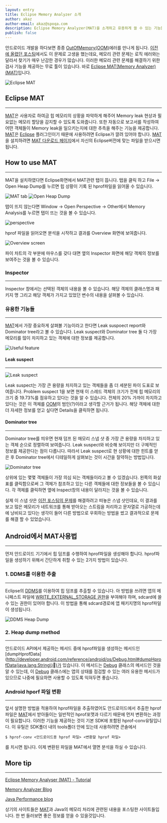 ```yaml
---
layout: entry
title: Eclipse Memory Analyzer 소개
author: akaz
author-email: akaz@spoqa.com
description: Eclipse Memory Analyzer(MAT)을 소개하고 유용하게 쓸 수 있는 기능들을 알아봅니다.
publish: false
---
```


안드로이드 개발을 하다보면 종종 [OutOfMemory(OOM)][OOM]에러를 만나게 됩니다. [이전에 올렸던 포스팅](http://spoqa.github.com/2012/01/09/using-gson-in-android.html)에서도 이 문제로 고생을 했는데요, 메모리 관련 문제는 로직 에러와는 달라서 찾기가 매우 난감한 경우가 많습니다. 이러한 메모리 관련 문제를 해결하기 위한 검사 기능을 제공하는 무료 툴이 있습니다. 바로 [Eclipse MAT(Memory Analyzer)(MAT)][MAT]입니다.

![Eclipse MAT](/images/eclipse-mat/mat_thumb.png)

## Eclipse MAT
---
[MAT]은 사용자로 하여금 힙 메모리의 상황을 파악하게 해주어 Memory leak 현상과 필요없는 메모리 할당을 감지할 수 있도록 도와줍니다. 또한 자동으로 보고서를 작성하여 어떤 객체들이 Memory leak을 일으키는지에 대한 추측을 해주는 기능을 제공합니다. [MAT]은 [Eclipse] 플러그인이기 때문에 사용하려면 Eclipse가 깔려 있어야 합니다. [MAT]을 설치하려면 [MAT 다운로드 페이지](http://eclipse.org/mat/downloads.php)에서 자신의 Eclipse버전에 맞는 파일을 받으시면 됩니다. 

## How to use MAT
---
MAT을 설치하였다면 Eclipse화면에서 MAT관련 탭이 뜹니다. 탭을 클릭 하고 File -> Open Heap Dump를 누르면 힙 상황이 기록 된 hprof파일을 읽어올 수 있습니다.

![MAT tab](/images/eclipse-mat/mat_tab.png)
![Open Heap Dump](/images/eclipse-mat/open_heapdump.png)

탭이 뜨지 않는다면 Window -> Open Perspective -> Other에서 Memory Analysis를 누르면 탭이 뜨는 것을 볼 수 있습니다.

![perspective](/images/eclipse-mat/perspective_memory_analysis.png)

hprof 파일을 읽어오면 분석을 시작하고 결과를 Overview 화면에 보여줍니다. 

![Overview screen](/images/eclipse-mat/overview.png)

파이 차트의 각 부분에 마우스를 갖다 대면 옆의 Inspector 화면에 해당 객체의 정보를 보여주는 것을 볼 수 있습니다.

### Inspector
---
Inspector 창에서는 선택된 객체의 내용을 볼 수 있습니다. 해당 객체의 클래스명과 패키지 명 그리고 해당 객체가 가지고 있었던 변수의 내용을 살펴볼 수 있습니다.

### 유용한 기능들
---
[MAT]에서 가장 중요하게 살펴볼 기능이라고 한다면 Leak suspoect report와 Dominator tree라고 볼 수 있습니다. Leak suspect와 Dominator tree 둘 다 가장 메모리를 많이 차지하고 있는 객체에 대한 정보를 제공합니다.

![Useful feature](/images/eclipse-mat/overview_useful_method.png)

#### Leak suspect
---

![Leak suspect](/images/eclipse-mat/leak_suspect.png)

Leak suspect는 가장 큰 용량을 차지하고 있는 객체들을 좀 더 세분된 파이 도표로 보여줍니다. Problem suspect 1을 보면 현재 이 스레드 객체의 크기가 전체 힙 메모리의 크기 중 19.73%를 점유하고 있다는 것을 알 수 있습니다. 전체의 20% 가까이 차지하고 있다는 것은 이 객체를 [OOM]의 범인(?)이라고 생각할 근거가 됩니다. 해당 객체에 대한 더 자세한 정보를 얻고 싶다면 Details을 클릭하면 됩니다.

#### Dominator tree
---
Dominator tree를 띄우면 현재 덤프 된 매모리 스냅 샷 중 가장 큰 용량을 차지하고 있는 객체 순으로 정렬하여 보여줍니다. Leak suspect와 비슷해 보이지만 더 구체적인 정보를 제공한다는 점이 다릅니다. 따라서 Leak suspect로 현 상황에 대한 힌트를 얻은 후 Dominator tree에서 디테일하게 살펴보는 것이 시간을 절약하는 방법입니다. 

![Dominator tree](/images/eclipse-mat/dominator_tree.png)

상위에 있는 몇몇 객체들이 가장 의심 되는 객체들이라고 볼 수 있겠습니다. 왼쪽의 화살표를 클릭함으로써 그 객체가 참조하고 있는 다른 객체들에 대한 정보들을 볼 수 있습니다. 각 객체를 클릭하면 옆에 Inspect창의 내용이 달라지는 것을 볼 수 있습니다.

실제 이 스냅 샷은 [이전 포스팅의 문제](http://spoqa.github.com/2012/01/09/using-gson-in-android.html)를 해결하려고 떠놓은 스냅 샷인데요, 이 결과를 보고 많은 메모리가 네트워크를 통해 받아오는 스트림을 처리하고 문자열로 가공하는데에 낭비되고 있다는 생각이 들어 다른 방법으로 우회하는 방법을 썼고 결과적으로 문제를 해결 할 수 있었습니다.

## Android에서 MAT사용법
---
먼저 안드로이드 기기에서 힙 덤프를 수행하여 hprof파일을 생성해야 합니다. hprof파일을 생성하기 위해서 간단하게 취할 수 있는 2가지 방법이 있습니다.

### 1. DDMS를 이용한 추출
---
Eclipse의 [DDMS]를 이용하여 힙 덤프를 추출할 수 있습니다. 아 방법을 쓰려면 앱의 메니페스트 파일에 [WRITE_EXTERNAL_STORAGE 권한](http://developer.android.com/reference/android/Manifest.permission.html#WRITE_EXTERNAL_STORAGE)을 부여해야 하며, sdcard에 쓸 수 있는 권한이 있어야 합니다. 이 방법을 통해 sdcard경로에 앱 패키지명의 hprof파일이 생성됩니다.

![DDMS Heap Dump](/images/eclipse-mat/ddms_heapdump.png)

### 2. Heap dump method
---
안드로이드 API에서 제공하는 메서드 중에 hprof파일을 생성하는 메서드인 [dumpHprofData](http://developer.android.com/reference/android/os/Debug.html#dumpHprofData(java.lang.String\))가 있습니다. 이 메서드는 [Debug] 클래스의 메서드인 것을 알 수 있는데, 이 [Debug] 클래스에는 앱의 상태를 점검할 수 있는 여러 유용한 메서드가 있으므로 나중에 필요하면 사용할 수 있도록 익혀두면 좋습니다.

### Android hporf 파일 변환
---
앞서 설명한 방법을 적용하여 hprof파일을 추출하였어도 안드로이드에서 추출한 hprof파일은 [MAT]에서 받아들이는 일반적인 hprof포맷과 다르기 때문에 먼저 변환하는 과정이 필요합니다. 이러한 기능을 제공하는 것이 기본 SDK에 포함된 hprof-conv유틸입니다. 이 유틸은 SDK폴더 내의 tools폴더 안에 있는데 사용하려면 콘솔에서

    $ hprof-conv <안드로이드용 hprof 파일> <변환할 hprof 파일>

를 치시면 됩니다. 이제 변환된 파일을 MAT에서 열면 분석을 하실 수 있습니다.

## More tip
---

[Eclipse Memory Analyser (MAT) - Tutorial](http://www.vogella.de/articles/EclipseMemoryAnalyser/article.html)

[Memory Analyzer Blog](http://memoryanalyzer.blogspot.com/2010/01/heap-dump-analysis-with-memory-analyzer.html)

[Java Performance blog](http://kohlerm.blogspot.com/search/label/memory)

상기의 사이트들은 [MAT]과 Java의 메모리 처리에 관련된 내용을 포스팅한 사이트들입니다. 한 번 들러보면 좋은 정보를 얻을 수 있을것입니다.

[Eclipse]: http://www.eclipse.org/
[MAT]: http://eclipse.org/mat/
[OOM]: http://developer.android.com/reference/java/lang/OutOfMemoryError.html 
[Debug]: http://developer.android.com/reference/android/os/Debug.html
[DDMS]: http://developer.android.com/guide/developing/debugging/ddms.html